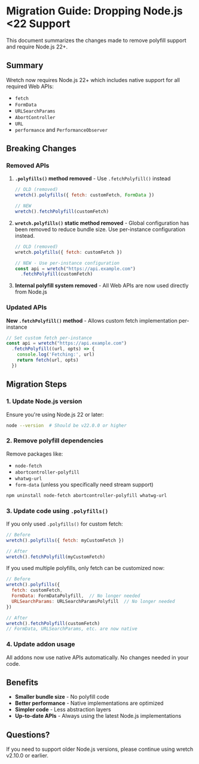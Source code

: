 # Migration Guide: Dropping Node.js <22 Support

This document summarizes the changes made to remove polyfill support and require Node.js 22+.

## Summary

Wretch now requires Node.js 22+ which includes native support for all required Web APIs:
- `fetch`
- `FormData`
- `URLSearchParams`
- `AbortController`
- `URL`
- `performance` and `PerformanceObserver`

## Breaking Changes

### Removed APIs

1. **`.polyfills()` method removed** - Use `.fetchPolyfill()` instead
   ```js
   // OLD (removed)
   wretch().polyfills({ fetch: customFetch, FormData })
   
   // NEW
   wretch().fetchPolyfill(customFetch)
   ```

2. **`wretch.polyfills()` static method removed** - Global configuration has been removed to reduce bundle size. Use per-instance configuration instead.
   ```js
   // OLD (removed)
   wretch.polyfills({ fetch: customFetch })
   
   // NEW - Use per-instance configuration
   const api = wretch("https://api.example.com")
     .fetchPolyfill(customFetch)
   ```

3. **Internal polyfill system removed** - All Web APIs are now used directly from Node.js

### Updated APIs

**New `.fetchPolyfill()` method** - Allows custom fetch implementation per-instance

```js
// Set custom fetch per-instance
const api = wretch("https://api.example.com")
  .fetchPolyfill((url, opts) => {
    console.log('Fetching:', url)
    return fetch(url, opts)
  })
```

## Migration Steps

### 1. Update Node.js version
Ensure you're using Node.js 22 or later:
```bash
node --version  # Should be v22.0.0 or higher
```

### 2. Remove polyfill dependencies
Remove packages like:
- `node-fetch`
- `abortcontroller-polyfill`
- `whatwg-url`
- `form-data` (unless you specifically need stream support)

```bash
npm uninstall node-fetch abortcontroller-polyfill whatwg-url
```

### 3. Update code using `.polyfills()`

If you only used `.polyfills()` for custom fetch:
```js
// Before
wretch().polyfills({ fetch: myCustomFetch })

// After
wretch().fetchPolyfill(myCustomFetch)
```

If you used multiple polyfills, only fetch can be customized now:
```js
// Before
wretch().polyfills({
  fetch: customFetch,
  FormData: FormDataPolyfill,  // No longer needed
  URLSearchParams: URLSearchParamsPolyfill  // No longer needed
})

// After
wretch().fetchPolyfill(customFetch)
// FormData, URLSearchParams, etc. are now native
```

### 4. Update addon usage

All addons now use native APIs automatically. No changes needed in your code.

## Benefits

- **Smaller bundle size** - No polyfill code
- **Better performance** - Native implementations are optimized
- **Simpler code** - Less abstraction layers
- **Up-to-date APIs** - Always using the latest Node.js implementations

## Questions?

If you need to support older Node.js versions, please continue using wretch v2.10.0 or earlier.
